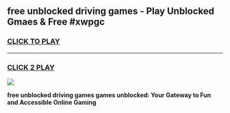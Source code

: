 
## free unblocked driving games - Play Unblocked Gmaes & Free #xwpgc
<h3>
<a href="https://premium.freeplayer.one?title=free_unblocked_driving_games&ref=03M">CLICK TO PLAY</a></h3>
<hr>

<h3>
<a href="https://premium.freeplayer.one?title=free_unblocked_driving_games&ref=03M">CLICK 2 PLAY</a>
  
</h3>

<a href="https://premium.freeplayer.one?title=free_unblocked_driving_games&ref=03M"><img src="https://clearcache.store/games.png"></a>


**free unblocked driving games games unblocked: Your Gateway to Fun and Accessible Online Gaming**
